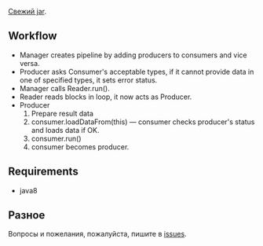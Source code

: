 [Свежий jar](https://drive.google.com/open?id=1gsrM5xF2WU7lLzAkjcxTmrO4OG-2-BQF).

## Workflow

- Manager creates pipeline by adding producers to consumers and vice versa.
- Producer asks Consumer's acceptable types, 
if it cannot provide data in one of specified types, it sets error status.
- Manager calls Reader.run().
- Reader reads blocks in loop, it now acts as Producer.
- Producer
   1. Prepare result data
   2. consumer.loadDataFrom(this) &mdash; 
   consumer checks producer's status and loads data if OK.
   3. consumer.run()
   4. consumer becomes producer.

## Requirements

- java8

## Разное

Вопросы и пожелания, пожалуйста, пишите в [issues](https://github.com/kystyn/java/issues).
